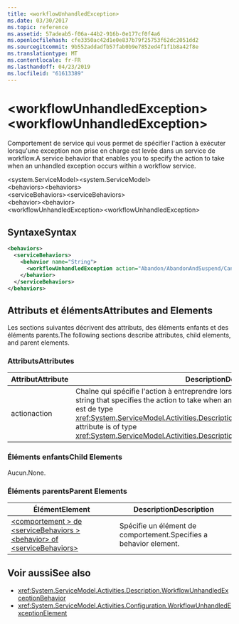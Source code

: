 ```yaml
---
title: <workflowUnhandledException>
ms.date: 03/30/2017
ms.topic: reference
ms.assetid: 57adeab5-f06a-44b2-916b-0e177cf0f4a6
ms.openlocfilehash: cfe3350ac42d1e0e837b79f25753f62dc2051dd2
ms.sourcegitcommit: 9b552addadfb57fab0b9e7852ed4f1f1b8a42f8e
ms.translationtype: MT
ms.contentlocale: fr-FR
ms.lasthandoff: 04/23/2019
ms.locfileid: "61613389"
---
```

# <a name="workflowunhandledexception"></a><span data-ttu-id="61ce8-101">\<workflowUnhandledException></span><span class="sxs-lookup"><span data-stu-id="61ce8-101">\<workflowUnhandledException></span></span>
<span data-ttu-id="61ce8-102">Comportement de service qui vous permet de spécifier l'action à exécuter lorsqu'une exception non prise en charge est levée dans un service de workflow.</span><span class="sxs-lookup"><span data-stu-id="61ce8-102">A service behavior that enables you to specify the action to take when an unhandled exception occurs within a workflow service.</span></span>  
  
<span data-ttu-id="61ce8-103">\<system.ServiceModel></span><span class="sxs-lookup"><span data-stu-id="61ce8-103">\<system.ServiceModel></span></span>  
<span data-ttu-id="61ce8-104">\<behaviors></span><span class="sxs-lookup"><span data-stu-id="61ce8-104">\<behaviors></span></span>  
<span data-ttu-id="61ce8-105">\<serviceBehaviors></span><span class="sxs-lookup"><span data-stu-id="61ce8-105">\<serviceBehaviors></span></span>  
<span data-ttu-id="61ce8-106">\<behavior></span><span class="sxs-lookup"><span data-stu-id="61ce8-106">\<behavior></span></span>  
<span data-ttu-id="61ce8-107">\<workflowUnhandledException></span><span class="sxs-lookup"><span data-stu-id="61ce8-107">\<workflowUnhandledException></span></span>  
  
## <a name="syntax"></a><span data-ttu-id="61ce8-108">Syntaxe</span><span class="sxs-lookup"><span data-stu-id="61ce8-108">Syntax</span></span>  
  
```xml  
<behaviors>
  <serviceBehaviors>
    <behavior name="String">
      <workflowUnhandledException action="Abandon/AbandonAndSuspend/Cancel/Terminate" />
    </behavior>
  </serviceBehaviors>
</behaviors>  
```  
  
## <a name="attributes-and-elements"></a><span data-ttu-id="61ce8-109">Attributs et éléments</span><span class="sxs-lookup"><span data-stu-id="61ce8-109">Attributes and Elements</span></span>  
 <span data-ttu-id="61ce8-110">Les sections suivantes décrivent des attributs, des éléments enfants et des éléments parents.</span><span class="sxs-lookup"><span data-stu-id="61ce8-110">The following sections describe attributes, child elements, and parent elements.</span></span>  
  
### <a name="attributes"></a><span data-ttu-id="61ce8-111">Attributs</span><span class="sxs-lookup"><span data-stu-id="61ce8-111">Attributes</span></span>  
  
|<span data-ttu-id="61ce8-112">Attribut</span><span class="sxs-lookup"><span data-stu-id="61ce8-112">Attribute</span></span>|<span data-ttu-id="61ce8-113">Description</span><span class="sxs-lookup"><span data-stu-id="61ce8-113">Description</span></span>|  
|---------------|-----------------|  
|<span data-ttu-id="61ce8-114">action</span><span class="sxs-lookup"><span data-stu-id="61ce8-114">action</span></span>|<span data-ttu-id="61ce8-115">Chaîne qui spécifie l'action à entreprendre lorsqu'une exception non gérée se produit.</span><span class="sxs-lookup"><span data-stu-id="61ce8-115">A string that specifies the action to take when an unhandled exception occurs.</span></span> <span data-ttu-id="61ce8-116">Cet attribut est de type <xref:System.ServiceModel.Activities.Description.WorkflowUnhandledExceptionAction></span><span class="sxs-lookup"><span data-stu-id="61ce8-116">This attribute is of type <xref:System.ServiceModel.Activities.Description.WorkflowUnhandledExceptionAction></span></span>|  
  
### <a name="child-elements"></a><span data-ttu-id="61ce8-117">Éléments enfants</span><span class="sxs-lookup"><span data-stu-id="61ce8-117">Child Elements</span></span>  
 <span data-ttu-id="61ce8-118">Aucun.</span><span class="sxs-lookup"><span data-stu-id="61ce8-118">None.</span></span>  
  
### <a name="parent-elements"></a><span data-ttu-id="61ce8-119">Éléments parents</span><span class="sxs-lookup"><span data-stu-id="61ce8-119">Parent Elements</span></span>  
  
|<span data-ttu-id="61ce8-120">Élément</span><span class="sxs-lookup"><span data-stu-id="61ce8-120">Element</span></span>|<span data-ttu-id="61ce8-121">Description</span><span class="sxs-lookup"><span data-stu-id="61ce8-121">Description</span></span>|  
|-------------|-----------------|  
|[<span data-ttu-id="61ce8-122">\<comportement > de \<serviceBehaviors ></span><span class="sxs-lookup"><span data-stu-id="61ce8-122">\<behavior> of \<serviceBehaviors></span></span>](../../../../../docs/framework/configure-apps/file-schema/windows-workflow-foundation/behavior-of-servicebehaviors-of-workflow.md)|<span data-ttu-id="61ce8-123">Spécifie un élément de comportement.</span><span class="sxs-lookup"><span data-stu-id="61ce8-123">Specifies a behavior element.</span></span>|  
  
## <a name="see-also"></a><span data-ttu-id="61ce8-124">Voir aussi</span><span class="sxs-lookup"><span data-stu-id="61ce8-124">See also</span></span>

- <xref:System.ServiceModel.Activities.Description.WorkflowUnhandledExceptionBehavior>
- <xref:System.ServiceModel.Activities.Configuration.WorkflowUnhandledExceptionElement>
